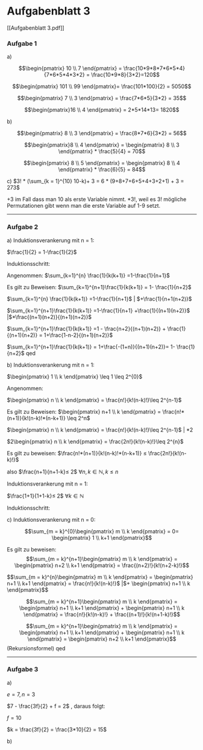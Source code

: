 # Aufgabenblatt 3

[[Aufgabenblatt 3.pdf]]

### Aufgabe 1

a)

$$\begin{pmatrix}
10 \\
7
\end{pmatrix} = \frac{10*9*8*7*6*5*4}{7*6*5*4*3*2} = \frac{10*9*8}{3*2}=120$$

$$\begin{pmatrix}
101 \\
99
\end{pmatrix}= \frac{101*100}{2} = 5050$$

$$\begin{pmatrix}
7 \\
3
\end{pmatrix} = \frac{7*6*5}{3*2} = 35$$

$$\begin{pmatrix}16 \\
4
\end{pmatrix} = 2*5*14*13= 1820$$

b)

$$\begin{pmatrix}
8 \\
3
\end{pmatrix} = \frac{8*7*6}{3*2} = 56$$

$$\begin{pmatrix}8 \\
4
\end{pmatrix} = \begin{pmatrix}
8 \\
3
\end{pmatrix} * \frac{5}{4} = 70$$

$$\begin{pmatrix}
8 \\
5
\end{pmatrix} = \begin{pmatrix}
8 \\
4
\end{pmatrix} * \frac{6}{5} = 84$$

c) $3! * (\sum_{k = 1}^{10} 10-k)+ 3 = 6 * (9+8+7+6+5+4+3+2+1) + 3 = 273$

$+3$  im Fall dass man 10 als erste Variable nimmt. $*3!$, weil es $3!$ mögliche Permutationen gibt wenn man die erste Variable auf 1-9 setzt. 

---

### Aufgabe 2

a) Induktionsverankerung mit n = 1:

$\frac{1}{2} = 1-\frac{1}{2}$

Induktionsschritt:

Angenommen: $\sum_{k=1}^{n} \frac{1}{k(k+1)} =1-\frac{1}{n+1}$

Es gilt zu Beweisen: $\sum_{k=1}^{n+1}\frac{1}{k(k+1)} = 1- \frac{1}{n+2}$

$\sum_{k=1}^{n} \frac{1}{k(k+1)} =1-\frac{1}{n+1}$  | $+\frac{1}{n+1(n+2)}$

$\sum_{k=1}^{n+1}\frac{1}{k(k+1)} =1-\frac{1}{n+1} +\frac{1}{(n+1)(n+2)}$    |$*\frac{(n+1)(n+2)}{(n+1)(n+2)}$

$\sum_{k=1}^{n+1}\frac{1}{k(k+1)} =1 - \frac{n+2}{(n+1)(n+2)} + \frac{1}{(n+1)(n+2)} = 1+\frac{1-n-2}{(n+1)(n+2)}$

$\sum_{k=1}^{n+1}\frac{1}{k(k+1)} = 1+\frac{-(1+n)}{(n+1)(n+2)}= 1- \frac{1}{n+2}$ qed

b) Induktionsverankerung mit n = 1:

$\begin{pmatrix}
1 \\
k
\end{pmatrix} \leq 1 \leq 2^{0}$ 

Angenommen:

$\begin{pmatrix}
n \\
k
\end{pmatrix} = \frac{n!}{k!(n-k)!}\leq 2^{n-1}$

Es gilt zu Beweisen: $\begin{pmatrix}
n+1 \\
k
\end{pmatrix}  = \frac{n!*(n+1)}{k!(n-k)!*(n-k+1)} \leq 2^n$

$\begin{pmatrix}
n \\
k
\end{pmatrix} = \frac{n!}{k!(n-k)!}\leq 2^{n-1}$    | $*2$

$2\begin{pmatrix}
n \\
k
\end{pmatrix} = \frac{2n!}{k!(n-k)!}\leq 2^{n}$

Es gilt zu beweisen: $\frac{n!*(n+1)}{k!(n-k)!*(n-k+1)} ≤ \frac{2n!}{k!(n-k)!}$

also $\frac{n+1}{n+1-k}≤ 2$      $\forall n,k \in \mathbb{N}, k≤n$

Induktionsverankerung mit n = 1:

$\frac{1+1}{1+1-k}≤ 2$            $\forall k \in \mathbb{N}$

Induktionsschritt:

c) Induktionsverankerung mit n = 0:

$$\sum_{m = k}^{0}\begin{pmatrix}
m \\
k
\end{pmatrix} = 0= \begin{pmatrix}
1 \\
k+1
\end{pmatrix}$$

Es gilt zu beweisen: $$\sum_{m = k}^{n+1}\begin{pmatrix}
m \\
k
\end{pmatrix} = \begin{pmatrix}
n+2 \\
k+1
\end{pmatrix} = \frac{(n+2)!}{k!(n+2-k)!}$$

$$\sum_{m = k}^{n}\begin{pmatrix}
m \\
k
\end{pmatrix} = \begin{pmatrix}
n+1 \\
k+1
\end{pmatrix} = \frac{n!}{k!(n-k)!}$           |$+ \begin{pmatrix}
n+1 \\
k
\end{pmatrix}$$

$$\sum_{m = k}^{n+1}\begin{pmatrix}
m \\
k
\end{pmatrix} = \begin{pmatrix}
n+1 \\
k+1
\end{pmatrix} + \begin{pmatrix}
n+1 \\
k
\end{pmatrix} = \frac{n!}{k!(n-k)!} + \frac{(n+1)!}{k!(n+1-k)!}$$

$$\sum_{m = k}^{n+1}\begin{pmatrix}
m \\
k
\end{pmatrix} = \begin{pmatrix}
n+1 \\
k+1
\end{pmatrix} + \begin{pmatrix}
n+1 \\
k
\end{pmatrix}  = \begin{pmatrix}
n+2 \\
k+1
\end{pmatrix}$$ (Rekursionsformel) qed

---

### Aufgabe 3

a)

$e = 7,  n = 3$

$7 - \frac{3f}{2} + f = 2$     , daraus folgt:

$f = 10$

$k = \frac{3f}{2} = \frac{3*10}{2} = 15$

b) 
